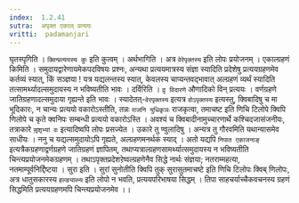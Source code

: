 ```yaml
---
index:  1.2.41
sutra:  अपृक्त एकाल् प्रत्ययः
vritti:  padamanjari
---
```


घृतस्पृगिति । `क्विन्प्रत्ययस्य कुः` इति कुत्वम् । अर्थभागिति । अत्र `वेरेपृक्तस्य` इति लोपः प्रयोजनम् । एकाल्ग्रहणं किमिति । समुदायद्वारेणायमेकपदविषयः प्रश्नः, अन्यथा प्रत्ययमात्रस्य संज्ञा स्यादिति प्रदेशेषु प्रत्ययग्रहणमेव कर्तव्यं स्यात्, किं सञ्ज्ञया ! यत्र यद्यलन्तस्य स्यात्, केवलस्य चाप्यन्तवद्भावात् अल्ग्रहणं व्यर्थं स्यादिति तत्सामर्थ्यादल्समुदायस्य न भविष्यतीति भावः ।
दर्विरिति । `दृ़ विदारणे` औणादिको विन् प्रत्ययः । वर्णग्रहणे जातिग्रहणादल्समुदाया गृह्यन्ते इति भावः । स्यादेतत्-`वेरपृक्तस्य` इत्यत्र `वोऽपृक्तस्य` इत्यस्तु, क्विबादिषु च मा भूदिकारः, न चान्यः प्रत्ययो वकारोऽस्तीति, तन्नः `राजनि युधिकृञः` राजकृत्वा, तमाचष्ट इति णिचि टिलोपे क्विपि णिलोपे च कृते क्वनिपः सम्बन्धी प्रत्ययो वकारोऽस्ति । अवश्यं च क्विबादीनामुच्चारणार्थे कश्चिदजासंजनीयः, तत्राकारे `सृ़शृभ्यां वः` इत्यादिष्वपि लोपः प्रसज्येत । उकारे तु ण्वुलादिषु । अन्यत्र तु गौरवमिति यथान्यासमेव साधीयः । ननु च यद्यल्समुदायोऽपि गृह्यते, अल्ग्रहणमनर्थकं स्याद् । अतो यद्यपि `निपात एकाजनाङ्` इत्यत्रैकग्रहणाद्वर्णग्रहणे जातिग्रहणं ज्ञापितम्, तथाप्यत्राल्ग्रहणसामर्थ्यात्समुदायस्य न भविष्यतीति चिन्त्यप्रयोजनमेकग्रहणम् । तथाऽपृक्तप्रदेशरे़ष्वल्ग्रहणेनैव सिद्धे नार्थः संज्ञया; नतराम्महत्या, नतमाम्पूर्वनिर्द्दिष्टया ।
सुरा इति । सुरां सुनोतीति क्विपि तुक् सुरासुतमाचष्टे इति णिचि टिलोपः क्विब् णिलोपः, अत्र धातुसकारस्य `हल्ङ्याब्भ्य` इति लोपो न भवति, प्रत्ययपरिभाषया सिद्धम् । तिपा साहचर्याच्चैकवचनस्य ग्रहणं सिद्धमिति प्रत्ययग्रहणमपि चिन्त्यप्रयोजनमेव ।।
